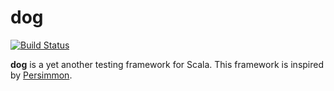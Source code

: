 # dog

[![Build Status](https://travis-ci.org/pocketberserker/dog.svg?branch=master)](https://travis-ci.org/pocketberserker/dog)

**dog** is a yet another testing framework for Scala.
This framework is inspired by [Persimmon](https://github.com/persimmon-projects/Persimmon).

